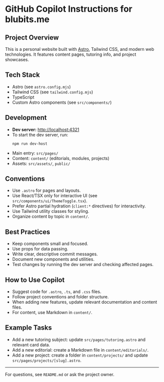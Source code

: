 # GitHub Copilot Instructions for blubits.me

## Project Overview
This is a personal website built with [Astro](https://astro.build/), Tailwind CSS, and modern web technologies. It features content pages, tutoring info, and project showcases.

## Tech Stack
- Astro (see `astro.config.mjs`)
- Tailwind CSS (see `tailwind.config.mjs`)
- TypeScript
- Custom Astro components (see `src/components/`)

## Development
- **Dev server:** [http://localhost:4321](http://localhost:4321)
- To start the dev server, run:
  ```sh
  npm run dev-host
  ```
- Main entry: `src/pages/`
- Content: `content/` (editorials, modules, projects)
- Assets: `src/assets/`, `public/`

## Conventions
- Use `.astro` for pages and layouts.
- Use React/TSX only for interactive UI (see `src/components/ui/ThemeToggle.tsx`).
- Prefer Astro partial hydration (`client:*` directives) for interactivity.
- Use Tailwind utility classes for styling.
- Organize content by topic in `content/`.

## Best Practices
- Keep components small and focused.
- Use props for data passing.
- Write clear, descriptive commit messages.
- Document new components and utilities.
- Test changes by running the dev server and checking affected pages.

## How to Use Copilot
- Suggest code for `.astro`, `.ts`, and `.css` files.
- Follow project conventions and folder structure.
- When adding new features, update relevant documentation and content files.
- For content, use Markdown in `content/`.

## Example Tasks
- Add a new tutoring subject: update `src/pages/tutoring.astro` and relevant card data.
- Add a new editorial: create a Markdown file in `content/editorials/`.
- Add a new project: create a folder in `content/projects/` and update `src/pages/projects/[slug].astro`.

---
For questions, see `README.md` or ask the project owner.
